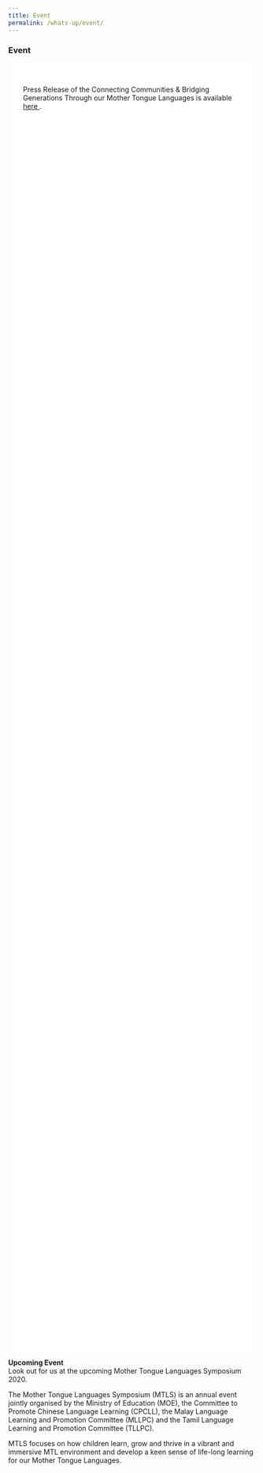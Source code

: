 ```yaml
---
title: Event
permalink: /whats-up/event/
---
```

### Event
  <div style="background-color:white;padding:30px 30px 2500px"><p>Press Release of the 
Connecting Communities & Bridging Generations Through our Mother Tongue Languages is available <a href="https://www.moe.gov.sg/news/press-releases/connecting-communities-and-bridging-generations-through-our-mother-tongue-languages" target="_blank">here </a>.
</p></div>
   <div><p><strong>Upcoming Event<br/></strong>
  Look out for us at the upcoming Mother Tongue Languages Symposium 2020.</p>
  <p>The Mother Tongue Languages Symposium (MTLS) is an annual event jointly organised by the Ministry of Education (MOE), the Committee to Promote Chinese Language Learning (CPCLL), the Malay Language Learning and Promotion Committee (MLLPC) and the Tamil Language Learning and Promotion Committee (TLLPC).
</p></div>
  <div><p>MTLS focuses on how children learn, grow and thrive in a vibrant and immersive MTL environment and develop a keen sense of life-long learning for our Mother Tongue Languages.</p></div>


